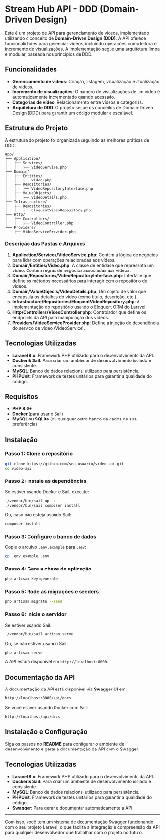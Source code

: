 # Stream Hub API - DDD (Domain-Driven Design)

Este é um projeto de API para gerenciamento de vídeos, implementado utilizando o conceito de **Domain-Driven Design (DDD)**. A API oferece funcionalidades para gerenciar vídeos, incluindo operações como leitura e incremento de visualizações. A implementação segue uma arquitetura limpa e modular, baseada nos princípios de DDD.

## Funcionalidades

-   **Gerenciamento de vídeos**: Criação, listagem, visualização e atualização de vídeos.
-   **Incremento de visualizações**: O número de visualizações de um vídeo é automaticamente incrementado quando acessado.
-   **Categorias de vídeo**: Relacionamento entre vídeos e categorias.
-   **Arquitetura de DDD**: O projeto segue os conceitos de Domain-Driven Design (DDD) para garantir um código modular e escalável.

## Estrutura do Projeto

A estrutura do projeto foi organizada seguindo as melhores práticas de DDD:

```
app/
├── Application/
│   ├── Services/
│   │   ├── VideoService.php
├── Domain/
│   ├── Entities/
│   │   ├── Video.php
│   ├── Repositories/
│   │   ├── VideoRepositoryInterface.php
│   ├── ValueObjects/
│   │   ├── VideoDetails.php
├── Infrastructure/
│   ├── Repositories/
│   │   ├── EloquentVideoRepository.php
├── Http/
│   ├── Controllers/
│   │   ├── VideoController.php
└── Providers/
    ├── VideoServiceProvider.php

```

### Descrição das Pastas e Arquivos

1. **Application/Services/VideoService.php**: Contém a lógica de negócios para lidar com operações relacionadas aos vídeos.
2. **Domain/Entities/Video.php**: A classe de entidade que representa um vídeo. Contém regras de negócios associadas aos vídeos.
3. **Domain/Repositories/VideoRepositoryInterface.php**: Interface que define os métodos necessários para interagir com o repositório de vídeos.
4. **Domain/ValueObjects/VideoDetails.php**: Um objeto de valor que encapsula os detalhes do vídeo (como título, descrição, etc.).
5. **Infrastructure/Repositories/EloquentVideoRepository.php**: A implementação do repositório usando o Eloquent ORM do Laravel.
6. **Http/Controllers/VideoController.php**: Controlador que define os endpoints da API para manipulação dos vídeos.
7. **Providers/VideoServiceProvider.php**: Define a injeção de dependência do serviço de vídeo (VideoService).

## Tecnologias Utilizadas

-   **Laravel 8.x**: Framework PHP utilizado para o desenvolvimento da API.
-   **Docker & Sail**: Para criar um ambiente de desenvolvimento isolado e consistente.
-   **MySQL**: Banco de dados relacional utilizado para persistência.
-   **PHPUnit**: Framework de testes unitários para garantir a qualidade do código.

## Requisitos

-   **PHP 8.0+**
-   **Docker** (para usar o Sail)
-   **MySQL ou SQLite** (ou qualquer outro banco de dados de sua preferência)

## Instalação

### Passo 1: Clone o repositório

```bash
git clone https://github.com/seu-usuario/video-api.git
cd video-api
```

### Passo 2: Instale as dependências

Se estiver usando Docker e Sail, execute:

```bash
./vendor/bin/sail up -d
./vendor/bin/sail composer install
```

Ou, caso não esteja usando Sail:

```bash
composer install
```

### Passo 3: Configure o banco de dados

Copie o arquivo `.env.example` para `.env`:

```bash
cp .env.example .env
```

### Passo 4: Gere a chave de aplicação

```bash
php artisan key:generate
```

### Passo 5: Rode as migrações e seeders

```bash
php artisan migrate --seed
```

### Passo 6: Inicie o servidor

Se estiver usando Sail:

```bash
./vendor/bin/sail artisan serve
```

Ou, se não estiver usando Sail:

```bash
php artisan serve
```

A API estará disponível em `http://localhost:8000`.

## Documentação da API

A documentação da API está disponível via **Swagger UI** em:

```bash
http://localhost:8000/api/docs
```

Se você estiver usando Docker com Sail:

```bash
http://localhost/api/docs
```

## Instalação e Configuração

Siga os passos no **README** para configurar o ambiente de desenvolvimento e gerar a documentação da API com o Swagger.

## Tecnologias Utilizadas

-   **Laravel 8.x**: Framework PHP utilizado para o desenvolvimento da API.
-   **Docker & Sail**: Para criar um ambiente de desenvolvimento isolado e consistente.
-   **MySQL**: Banco de dados relacional utilizado para persistência.
-   **PHPUnit**: Framework de testes unitários para garantir a qualidade do código.
-   **Swagger**: Para gerar e documentar automaticamente a API.

---

Com isso, você tem um sistema de documentação Swagger funcionando com o seu projeto Laravel, o que facilita a integração e compreensão da API para qualquer desenvolvedor que trabalhar com o projeto no futuro.
